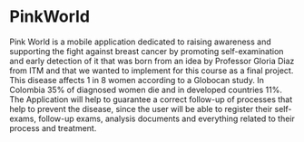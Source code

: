 # PinkWorld
Pink World is a mobile application dedicated to raising awareness and supporting the fight against breast cancer by promoting self-examination and early detection of it that was born from an idea by Professor Gloria Diaz from ITM and that we wanted to implement for this course as a final project. This disease affects 1 in 8 women according to a Globocan study. In Colombia 35% of diagnosed women die and in developed countries 11%. The Application will help to guarantee a correct follow-up of processes that help to prevent the disease, since the user will be able to register their self-exams, follow-up exams, analysis documents and everything related to their process and treatment.
